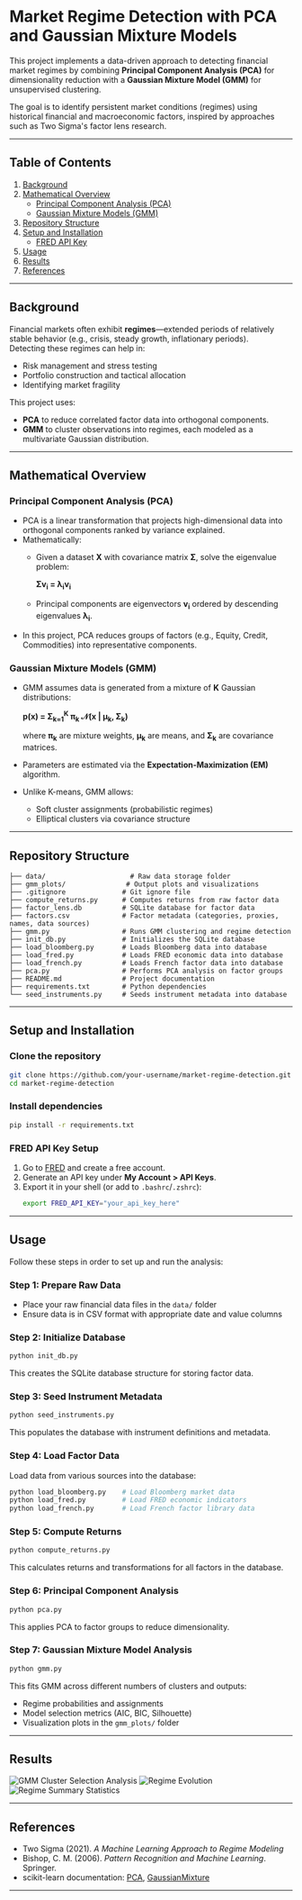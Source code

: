 # Market Regime Detection with PCA and Gaussian Mixture Models

This project implements a data-driven approach to detecting financial market regimes by combining **Principal Component Analysis (PCA)** for dimensionality reduction with a **Gaussian Mixture Model (GMM)** for unsupervised clustering.  

The goal is to identify persistent market conditions (regimes) using historical financial and macroeconomic factors, inspired by approaches such as Two Sigma's factor lens research.

---

## Table of Contents
1. [Background](#background)
2. [Mathematical Overview](#mathematical-overview)
   - [Principal Component Analysis (PCA)](#principal-component-analysis-pca)
   - [Gaussian Mixture Models (GMM)](#gaussian-mixture-models-gmm)
3. [Repository Structure](#repository-structure)
4. [Setup and Installation](#setup-and-installation)
   - [FRED API Key](#fred-api-key)
5. [Usage](#usage)
6. [Results](#results)
7. [References](#references)

---

## Background
Financial markets often exhibit **regimes**—extended periods of relatively stable behavior (e.g., crisis, steady growth, inflationary periods).  
Detecting these regimes can help in:
- Risk management and stress testing
- Portfolio construction and tactical allocation
- Identifying market fragility

This project uses:
- **PCA** to reduce correlated factor data into orthogonal components.
- **GMM** to cluster observations into regimes, each modeled as a multivariate Gaussian distribution.

---

## Mathematical Overview

### Principal Component Analysis (PCA)
- PCA is a linear transformation that projects high-dimensional data into orthogonal components ranked by variance explained.  
- Mathematically:  
  - Given a dataset **X** with covariance matrix **Σ**, solve the eigenvalue problem:  
    
    **Σv<sub>i</sub> = λ<sub>i</sub>v<sub>i</sub>**
    
  - Principal components are eigenvectors **v<sub>i</sub>** ordered by descending eigenvalues **λ<sub>i</sub>**.  
- In this project, PCA reduces groups of factors (e.g., Equity, Credit, Commodities) into representative components.

### Gaussian Mixture Models (GMM)
- GMM assumes data is generated from a mixture of **K** Gaussian distributions:

  **p(x) = Σ<sub>k=1</sub><sup>K</sup> π<sub>k</sub> 𝒩(x | μ<sub>k</sub>, Σ<sub>k</sub>)**
  
  where **π<sub>k</sub>** are mixture weights, **μ<sub>k</sub>** are means, and **Σ<sub>k</sub>** are covariance matrices.  
- Parameters are estimated via the **Expectation-Maximization (EM)** algorithm.
- Unlike K-means, GMM allows:
  - Soft cluster assignments (probabilistic regimes)
  - Elliptical clusters via covariance structure

---

## Repository Structure
```
├── data/                     # Raw data storage folder
├── gmm_plots/               # Output plots and visualizations
├── .gitignore              # Git ignore file
├── compute_returns.py      # Computes returns from raw factor data
├── factor_lens.db          # SQLite database for factor data
├── factors.csv             # Factor metadata (categories, proxies, names, data sources)
├── gmm.py                  # Runs GMM clustering and regime detection
├── init_db.py              # Initializes the SQLite database
├── load_bloomberg.py       # Loads Bloomberg data into database
├── load_fred.py            # Loads FRED economic data into database
├── load_french.py          # Loads French factor data into database
├── pca.py                  # Performs PCA analysis on factor groups
├── README.md               # Project documentation
├── requirements.txt        # Python dependencies
└── seed_instruments.py     # Seeds instrument metadata into database
```

---

## Setup and Installation

### Clone the repository
```bash
git clone https://github.com/your-username/market-regime-detection.git
cd market-regime-detection
```

### Install dependencies
```bash
pip install -r requirements.txt
```

### FRED API Key Setup
1. Go to [FRED](https://fred.stlouisfed.org/) and create a free account.
2. Generate an API key under **My Account > API Keys**.
3. Export it in your shell (or add to `.bashrc`/`.zshrc`):
   ```bash
   export FRED_API_KEY="your_api_key_here"
   ```

---

## Usage

Follow these steps in order to set up and run the analysis:

### Step 1: Prepare Raw Data
- Place your raw financial data files in the `data/` folder
- Ensure data is in CSV format with appropriate date and value columns

### Step 2: Initialize Database
```bash
python init_db.py
```
This creates the SQLite database structure for storing factor data.

### Step 3: Seed Instrument Metadata
```bash
python seed_instruments.py
```
This populates the database with instrument definitions and metadata.

### Step 4: Load Factor Data
Load data from various sources into the database:
```bash
python load_bloomberg.py    # Load Bloomberg market data
python load_fred.py         # Load FRED economic indicators  
python load_french.py       # Load French factor library data
```

### Step 5: Compute Returns
```bash
python compute_returns.py
```
This calculates returns and transformations for all factors in the database.

### Step 6: Principal Component Analysis
```bash
python pca.py
```
This applies PCA to factor groups to reduce dimensionality.

### Step 7: Gaussian Mixture Model Analysis
```bash
python gmm.py
```
This fits GMM across different numbers of clusters and outputs:
- Regime probabilities and assignments
- Model selection metrics (AIC, BIC, Silhouette)
- Visualization plots in the `gmm_plots/` folder

---

## Results
![GMM Cluster Selection Analysis](gmm_plots/model_selection.png)
![Regime Evolution](gmm_plots/regime_timeseries.png)
![Regime Summary Statistics](gmm_plots/regime_statistics.png)

---

## References
- Two Sigma (2021). *A Machine Learning Approach to Regime Modeling*  
- Bishop, C. M. (2006). *Pattern Recognition and Machine Learning*. Springer.  
- scikit-learn documentation: [PCA](https://scikit-learn.org/stable/modules/generated/sklearn.decomposition.PCA.html), [GaussianMixture](https://scikit-learn.org/stable/modules/generated/sklearn.mixture.GaussianMixture.html)

---